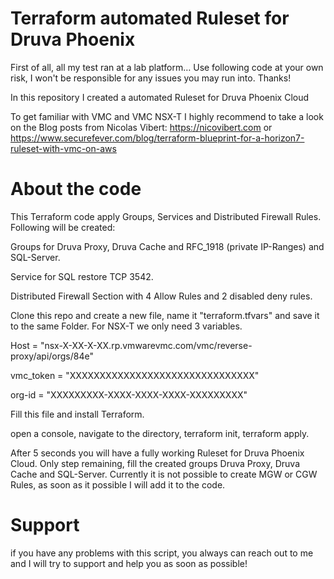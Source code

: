 # Terraform automated Ruleset for Druva Phoenix

First of all, all my test ran at a lab platform… Use following code at your own risk, I won't be responsible for any issues you may run into. Thanks!

In this repository I created a automated Ruleset for Druva Phoenix Cloud

To get familiar with VMC and VMC NSX-T I highly recommend to take a look on the Blog posts from Nicolas Vibert:
https://nicovibert.com or https://www.securefever.com/blog/terraform-blueprint-for-a-horizon7-ruleset-with-vmc-on-aws

# About the code

This Terraform code apply Groups, Services and Distributed Firewall Rules. Following will be created:

Groups for Druva Proxy, Druva Cache and RFC_1918 (private IP-Ranges) and SQL-Server.

Service for SQL restore TCP 3542.

Distributed Firewall Section with 4 Allow Rules and 2 disabled deny rules.

Clone this repo and create a new file, name it "terraform.tfvars" and save it to the same Folder. For NSX-T we only need 3 variables.

Host = "nsx-X-XX-X-XX.rp.vmwarevmc.com/vmc/reverse-proxy/api/orgs/84e"

vmc_token = "XXXXXXXXXXXXXXXXXXXXXXXXXXXXXXX"

org-id = "XXXXXXXXX-XXXX-XXXX-XXXX-XXXXXXXXX"

Fill this file and install Terraform.

open a console, navigate to the directory, terraform init, terraform apply.

After 5 seconds you will have a fully working Ruleset for Druva Phoenix Cloud.
Only step remaining, fill the created groups Druva Proxy, Druva Cache and SQL-Server.
Currently it is not possible to create MGW or CGW Rules, as soon as it possible I will add it to the code.

# Support

if you have any problems with this script, you always can reach out to me and I will try to support and help you as soon as possible!
